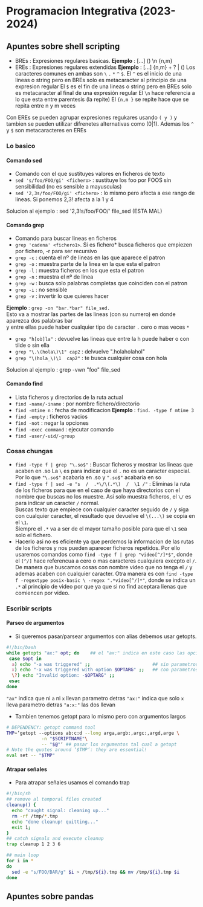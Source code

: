 #  Programacion Integrativa (2023-2024)
## Apuntes sobre shell scripting
- BREs : Expresiones regulares basicas.
**Ejemplo** : [...]  \(\)  \n  \{n,m\} 
- EREs : Expresiones regulares extendidas
**Ejemplo** : [...] {n,m} + ? | ()
Los caracteres comunes en ambas son `\` `.` `*` `^` `$`.
El `^` es el inicio de una lineas o string pero en BREs solo es metacaracter al principio de una expresion regular
El `$` es el fin de una lineas o string pero en BREs solo es metacaracter al final de una expresión regular
El `\n` hace referencia a lo que esta entre parentesis (la repite)
El `{n,m }` se repite hace que se repita entre n y m veces 


Con EREs se pueden agrupar expresiones regukares usando `( y )` y tambien se pueden
utilizar difrenetes alternativas como (0|1). Ademas los `^` y `$` son metacaracteres en EREs 

### Lo basico
#### Comando sed
- Comando con el que sustituyes valores en ficheros de texto
- `sed 's/foo/FOO/gi' <fichero>` : sustituye los foo por FOOS sin sensibilidad (no es sensible a mayusculas)
- `sed '2,3s/foo/FOO/gi' <fichero>` : lo mismo pero afecta a ese rango de lineas. Si ponemos 2,3! afecta a la 1 y 4

Solucion al ejemplo : sed '2,3!s/foo/FOO/' file_sed (ESTA MAL)

#### Comando grep
- Comando para buscar lineas en ficheros
- `grep 'cadena' <fichero1>`. Si es fichero* busca ficheros que empiezen por fichero, -r para ser recursivo
- `grep -c` : cuenta el nº de lineas en las que aparece el patron
- `grep -o` : muestra parte de la linea en la que esta el patron
- `grep -l` : muestra ficheros en los que esta el patron
- `grep -n` : muestra el nº de linea
- `grep -w` : busca solo palabras completas que coinciden con el patron
- `grep -i` : no sensible
- `grep -v` : invertir lo que quieres hacer  

**Ejemplo** : `grep -on "bar.*bar" file_sed.`  
Esto va a mostrar las partes de las lineas (con su numero) en donde aparezca dos palabras bar  
y entre ellas puede haber cualquier tipo de caracter `.` cero o mas veces `*` 

- `grep "h[oò]la"` : devuelve las lineas que entre la h puede haber o con tilde o sin ella
- `grep "\.\(hola\)\1" cap2` : delvuelve ".holaholahol"
- `grep "\(hola_\)\1  cap2"` : te busca cualquier cosa con hola


Solucion al ejemplo : grep -vwn "foo" file_sed

#### Comando find
- Lista ficheros y directorios de la ruta actual
- `find -name/-iname` : por nombre fichero/directorio
- `find -mtime n` : fecha de modificacion
  **Ejemplo** : `find. -type f mtime 3`
- `find -empty` : ficheros vacios
- `find -not` : negar la opciones
- `find -exec command` : ejecutar comando
- `find -user/-uid/-group`

### Cosas chungas
- `find -type f | grep "\.so$"` : Buscar ficheros y mostrar las lineas que acaben en .so
La `\` es para indicar que el `.` no es un caracter especial. Por lo que `"\.so$"` acabaria en .so y `".so$"` acabaria en so
- `find -type f | sed -e "s  /  .*\/\(.*\)  /  \1 /"` : Eliminas la ruta de los ficheros para que en el caso de que haya directorios con el nombre
que buscas no los muestre. Asi solo muestra ficheros, el `\/` es para indicar un caracter `/` normal.  
Buscas texto que empiece con cualquier caracter seguido de `/` y siga con cualquier caracter, el resultado que devuelve el `\(...\)` se copia en el `\1`.  
Siempre el `.*` va a ser de el mayor tamaño posible para que el `\1` sea solo el fichero.
- Hacerlo asi no es eficiente ya que perdemos la informacion de las rutas de los ficheros y nos pueden aparecer ficheros repetidos.
Por ello usaremos comandos como `find -type f | grep "video[^/]*$"`, donde el `[^/]` hace referencua a cero o mas caracteres cualquiera execpto el `/`.
De manera que buscamos cosas con nombre video que no tenga el `/` y ademas acaben con cualquier caracter. Otra manera es con `find -type f -regextype posix-basic \ -regex ".*video[^/]*"`,
donde se indica un `.*` al principio de video por que ya que si no find aceptara lienas que comiencen por video.

### Escribir scripts
#### Parseo de argumentos
- Si queremos pasar/parsear argumentos con alias debemos usar getopts.
```bash
#!/bin/bash
while getopts "ax:" opt; do    ## el "ax:" indica en este caso las opciones (tambien sirve para indicar si existen parametros) y opt es la variable a iterar
 case $opt in
  a) echo "-a was triggered" ;;                       ## sin parametros
  x) echo "-x was triggered with option $OPTARG" ;;   ## con parametros
  \?) echo "Invalid option: -$OPTARG" ;;
 esac
done
```
`"ax"` indica que ni `a` ni `x` llevan parametro detras
`"ax:"` indica que solo `x` lleva parametro detras
`"a:x:"` las dos llevan
- Tambien tenemos getopt para lo mismo pero con argumentos largos
```bash
# DEPENDENCY: getopt command tool
TMP=‘getopt --options ab:c:d --long arga,argb:,argc:,argd,arge \
             -n "$SCRIPTNAME"\
             -- "$@"‘ ## pasar los argumentos tal cual a getopt
# Note the quotes around ‘$TMP’: they are essential!
eval set -- "$TMP"
```
#### Atrapar señales
- Para atrapar señales usamos el comando trap
```bash
#!/bin/sh
## remove al temporal files created
cleanup() {
  echo "caught signal: cleaning up..."
  rm -rf /tmp/*.tmp
  echo "done cleanup! quitting..."
  exit 1;
}
## catch signals and execute cleanup
trap cleanup 1 2 3 6

## main loop
for i in *
do
  sed -e "s/FOO/BAR/g" $i > /tmp/${i}.tmp && mv /tmp/${i}.tmp $i
done
```

## Apuntes sobre pandas
